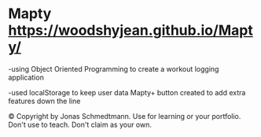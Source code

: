 # Mapty  https://woodshyjean.github.io/Mapty/
-using Object Oriented Programming to create a workout logging application 



-used localStorage to keep user data
Mapty+ button created to add extra features down the line


© Copyright by Jonas Schmedtmann. Use for learning or your portfolio. Don't use to teach. Don't claim as your own. 
